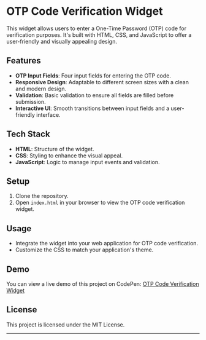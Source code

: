 

# OTP Code Verification Widget

This widget allows users to enter a One-Time Password (OTP) code for verification purposes. It's built with HTML, CSS, and JavaScript to offer a user-friendly and visually appealing design.

## Features
- **OTP Input Fields**: Four input fields for entering the OTP code.
- **Responsive Design**: Adaptable to different screen sizes with a clean and modern design.
- **Validation**: Basic validation to ensure all fields are filled before submission.
- **Interactive UI**: Smooth transitions between input fields and a user-friendly interface.

## Tech Stack
- **HTML**: Structure of the widget.
- **CSS**: Styling to enhance the visual appeal.
- **JavaScript**: Logic to manage input events and validation.

## Setup
1. Clone the repository.
2. Open `index.html` in your browser to view the OTP code verification widget.

## Usage
- Integrate the widget into your web application for OTP code verification.
- Customize the CSS to match your application's theme.

## Demo
You can view a live demo of this project on CodePen: [OTP Code Verification Widget](https://codepen.io/KhensCode/pen/JojPxNd)

## License
This project is licensed under the MIT License.

---
